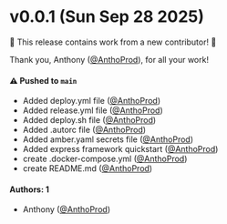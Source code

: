 # v0.0.1 (Sun Sep 28 2025)

:tada: This release contains work from a new contributor! :tada:

Thank you, Anthony ([@AnthoProd](https://github.com/AnthoProd)), for all your work!

#### ⚠️ Pushed to `main`

- Added deploy.yml file ([@AnthoProd](https://github.com/AnthoProd))
- Added release.yml file ([@AnthoProd](https://github.com/AnthoProd))
- Added deploy.sh file ([@AnthoProd](https://github.com/AnthoProd))
- Added .autorc file ([@AnthoProd](https://github.com/AnthoProd))
- Added amber.yaml secrets file ([@AnthoProd](https://github.com/AnthoProd))
- Added express framework quickstart ([@AnthoProd](https://github.com/AnthoProd))
- create .docker-compose.yml ([@AnthoProd](https://github.com/AnthoProd))
- create README.md ([@AnthoProd](https://github.com/AnthoProd))

#### Authors: 1

- Anthony ([@AnthoProd](https://github.com/AnthoProd))
